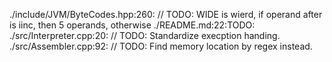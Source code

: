 ./include/JVM/ByteCodes.hpp:260:    // TODO: WIDE is wierd, if operand after is iinc, then 5 operands, otherwise
./README.md:22:TODO:
./src/Interpreter.cpp:20:  // TODO: Standardize execption handing.
./src/Assembler.cpp:92:      // TODO: Find memory location by regex instead.
